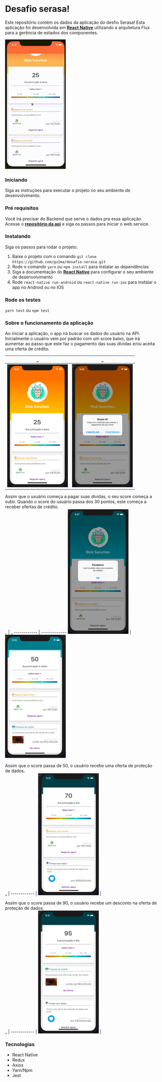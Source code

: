 # Desafio serasa!
Este repositório contém os dados da aplicação do desfio Serasa! Esta aplicação foi desenvolvida em [__React Native__](https://reactnative.dev/)
utilizando a arquitetura Flux para a gerência de estados dos componentes.

![serasagif](https://github.com/gu1ma/desafio-serasa/blob/master/app-imgs-examples/serasa.gif)

### Iniciando
Siga as instruções para executar o projeto no seu ambiente de desenvolvimento.

### Pré requisitos
Você irá precisar do Backend que serve o dados pra essa aplicação. Acesse o [__repositório da api__](https://github.com/gu1ma/desafio-serasa-api) 
e siga os passos para iniciar o web service.
### Instalando
Siga os passos para rodar o projeto:
1. Baixe o projeto com o comando `git clone https://github.com/gu1ma/desafio-serasa.git`
2. Rode o comando `yarn` ou `npm install` para instalar as dependências
3. Siga a documentação do [__React Native__](https://facebook.github.io/react-native/docs/running-on-device) para configurar o seu ambiente de desenvolvimento
4. Rode `react-native run-android` ou `react-native run-ios` para instalar o app no Android ou no IOS

### Rode os testes
`yarn test` ou `npm test`

### Sobre o funcionamento da aplicação
Ao iniciar a aplicação, o app irá buscar os dados do usuário na API. Inicialmente o usuário vem por padrão com um score baixo, que irá aumentar ao passo que este faz o pagamento das suas dívidas e/ou aceita uma oferta de crédito.<br>

_ | _
------------ | -------------
![img1](https://github.com/gu1ma/desafio-serasa/blob/master/app-imgs-examples/serasa-estado1.1.png) | ![img2](https://github.com/gu1ma/desafio-serasa/blob/master/app-imgs-examples/serasa-estado1.2.png)


Assim que o usuário começa a pagar suas dívidas, o seu score começa a subir. Quando o score do usuário passa dos 30 pontos, este começa a receber ofertas de crédito. <br>
_ | _
------------ | -------------
![img3](https://github.com/gu1ma/desafio-serasa/blob/master/app-imgs-examples/serasa-estado2.1.png) | ![img4](https://github.com/gu1ma/desafio-serasa/blob/master/app-imgs-examples/serasa-estado2.2.png)

Assim que o score passa de 50, o usuário recebe uma oferta de proteção de dados.<br>
_ |
------------ |
![img5](https://github.com/gu1ma/desafio-serasa/blob/master/app-imgs-examples/serasa-estado4.png) |

Assim que o score passa de 90, o usuário recebe um desconto na oferta de proteção de dados. <br>
_ |
------------ |
![img6](https://github.com/gu1ma/desafio-serasa/blob/master/app-imgs-examples/serasa-estado-5.png) |

### Tecnologias
- React Native
- Redux
- Axios
- Yarn/Npm
- Jest


